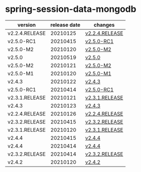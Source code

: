 # spring-session-data-mongodb	


|version|release date|changes|
|---|---|---|
|v2.2.4.RELEASE|20210125|[v2.2.4.RELEASE](./v2.2.4.RELEASE-20210125.md)|
|v2.5.0-RC1|20210415|[v2.5.0-RC1](./v2.5.0-RC1-20210415.md)|
|v2.5.0-M2|20210120|[v2.5.0-M2](./v2.5.0-M2-20210120.md)|
|v2.5.0|20210519|[v2.5.0](./v2.5.0-20210519.md)|
|v2.5.0-M2|20210121|[v2.5.0-M2](./v2.5.0-M2-20210121.md)|
|v2.5.0-M1|20210120|[v2.5.0-M1](./v2.5.0-M1-20210120.md)|
|v2.4.3|20210122|[v2.4.3](./v2.4.3-20210122.md)|
|v2.5.0-RC1|20210414|[v2.5.0-RC1](./v2.5.0-RC1-20210414.md)|
|v2.3.1.RELEASE|20210121|[v2.3.1.RELEASE](./v2.3.1.RELEASE-20210121.md)|
|v2.4.3|20210123|[v2.4.3](./v2.4.3-20210123.md)|
|v2.2.4.RELEASE|20210126|[v2.2.4.RELEASE](./v2.2.4.RELEASE-20210126.md)|
|v2.3.2.RELEASE|20210415|[v2.3.2.RELEASE](./v2.3.2.RELEASE-20210415.md)|
|v2.3.1.RELEASE|20210120|[v2.3.1.RELEASE](./v2.3.1.RELEASE-20210120.md)|
|v2.4.4|20210415|[v2.4.4](./v2.4.4-20210415.md)|
|v2.4.4|20210414|[v2.4.4](./v2.4.4-20210414.md)|
|v2.3.2.RELEASE|20210414|[v2.3.2.RELEASE](./v2.3.2.RELEASE-20210414.md)|
|v2.4.2|20210120|[v2.4.2](./v2.4.2-20210120.md)|
